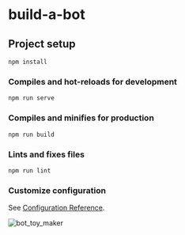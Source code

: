 # build-a-bot

## Project setup
```
npm install
```

### Compiles and hot-reloads for development
```
npm run serve
```

### Compiles and minifies for production
```
npm run build
```

### Lints and fixes files
```
npm run lint
```

### Customize configuration
See [Configuration Reference](https://cli.vuejs.org/config/).


![bot_toy_maker](https://github.com/MohammedAnassBE/Bot-Toy-Maker/assets/126185951/96f04fa8-39c5-430a-9a8d-c1e4e57a9e5c)
